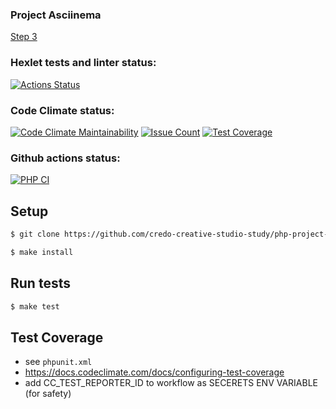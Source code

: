 ### Project Asciinema
[Step 3](https://asciinema.org/a/RXhmUBRacSLp6kgAksQqPPhXn)

### Hexlet tests and linter status:
[![Actions Status](https://github.com/credo-creative-studio-study/php-project-lvl2/workflows/hexlet-check/badge.svg)](https://github.com/credo-creative-studio-study/php-project-lvl2/actions)

### Code Climate status:
<!-- [![Github Actions Status](https://github.com/hexlet-boilerplates/php-package/workflows/PHP%20CI/badge.svg)](https://github.com/hexlet-boilerplates/php-package/actions) -->
[![Code Climate Maintainability](https://api.codeclimate.com/v1/badges/3fe391b3c5074a42a728/maintainability)](https://codeclimate.com/github/credo-creative-studio-study/php-project-lvl2/maintainability)
[![Issue Count](https://codeclimate.com/github/hexlet-boilerplates/php-package/badges/issue_count.svg)](https://codeclimate.com/github/credo-creative-studio-study/php-project-lvl2/issues)
[![Test Coverage](https://api.codeclimate.com/v1/badges/3fe391b3c5074a42a728/test_coverage)](https://codeclimate.com/github/credo-creative-studio-study/php-project-lvl2/test_coverage)

### Github actions status:
[![PHP CI](https://github.com/credo-creative-studio-study/php-project-lvl2/actions/workflows/php-ci.yml/badge.svg)](https://github.com/credo-creative-studio-study/php-project-lvl2/actions/workflows/php-ci.yml)


## Setup

```sh
$ git clone https://github.com/credo-creative-studio-study/php-project-lvl2.git

$ make install
```

## Run tests

```sh
$ make test
```

## Test Coverage

-   see `phpunit.xml`
-   <https://docs.codeclimate.com/docs/configuring-test-coverage>
-   add CC_TEST_REPORTER_ID to workflow as SECERETS ENV VARIABLE (for safety)
